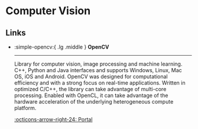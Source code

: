 # Computer Vision

## Links

<div class="grid cards" markdown>

-  :simple-opencv:{ .lg .middle } __OpenCV__

    ---
    Library for computer vision, image processing and machine learning. C++, Python and Java interfaces and supports Windows, Linux, Mac OS, iOS and Android. OpenCV was designed for computational efficiency and with a strong focus on real-time applications. Written in optimized C/C++, the library can take advantage of multi-core processing. Enabled with OpenCL, it can take advantage of the hardware acceleration of the underlying heterogeneous compute platform.

    [:octicons-arrow-right-24: <a href="https://opencv.org/" target="_blank"> Portal </a>](#)

</div>